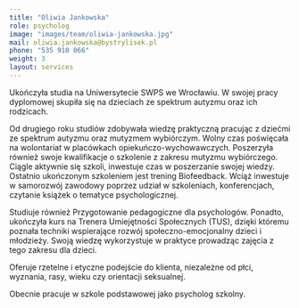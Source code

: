```yaml
---
title: "Oliwia Jankowska"
role: psycholog
image: "images/team/oliwia-jankowska.jpg"
mail: oliwia.jankowska@bystrylisek.pl
phone: "535 910 066"
weight: 3
layout: services
---
```


Ukończyła studia na Uniwersytecie SWPS we Wrocławiu. W swojej pracy dyplomowej skupiła się na dzieciach ze spektrum autyzmu oraz ich rodzicach.

Od drugiego roku studiów zdobywała wiedzę praktyczną pracując z dziećmi ze spektrum autyzmu oraz mutyzmem wybiórczym. Wolny czas poświęcała na wolontariat w placówkach opiekuńczo-wychowawczych. Poszerzyła również swoje kwalifikacje o szkolenie z zakresu mutyzmu wybiórczego. Ciągle aktywnie się szkoli, inwestuje czas w poszerzanie swojej wiedzy. Ostatnio ukończonym szkoleniem jest trening Biofeedback. Wciąż inwestuje w samorozwój zawodowy poprzez udział w szkoleniach, konferencjach, czytanie książek o tematyce psychologicznej.

Studiuje również Przygotowanie pedagogiczne dla psychologów. Ponadto, ukończyła kurs na Trenera Umiejętności Społecznych (TUS), dzięki któremu poznała techniki wspierające rozwój społeczno-emocjonalny dzieci i młodzieży. Swoją wiedzę wykorzystuje w praktyce prowadząc zajęcia z tego zakresu dla dzieci.

Oferuje rzetelne i etyczne podejście do klienta, niezależne od płci, wyznania, rasy, wieku czy orientacji seksualnej.

Obecnie pracuje w szkole podstawowej jako psycholog szkolny.